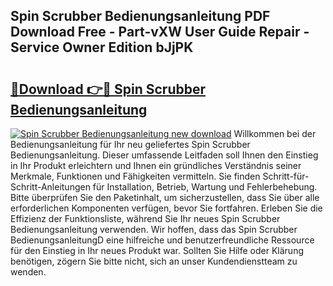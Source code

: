 ## Spin Scrubber Bedienungsanleitung PDF Download Free - Part-vXW User Guide Repair - Service Owner Edition bJjPK

# <h2><a href="http://df2rh4.blite.top/?on=Spin+Scrubber+Bedienungsanleitung">🔗Download 👉🔴 Spin Scrubber Bedienungsanleitung</a></h2>

[![Spin Scrubber Bedienungsanleitung new download](https://i.imgur.com/lujVjoI.png)](http://df2rh4.blite.top/?on=Spin+Scrubber+Bedienungsanleitung)
Willkommen bei der Bedienungsanleitung für Ihr neu geliefertes Spin Scrubber Bedienungsanleitung. Dieser umfassende Leitfaden soll Ihnen den Einstieg in Ihr Produkt erleichtern und Ihnen ein gründliches Verständnis seiner Merkmale, Funktionen und Fähigkeiten vermitteln. Sie finden Schritt-für-Schritt-Anleitungen für Installation, Betrieb, Wartung und Fehlerbehebung. Bitte überprüfen Sie den Paketinhalt, um sicherzustellen, dass Sie über alle erforderlichen Komponenten verfügen, bevor Sie fortfahren. Erleben Sie die Effizienz der Funktionsliste, während Sie Ihr neues Spin Scrubber Bedienungsanleitung verwenden. Wir hoffen, dass das Spin Scrubber BedienungsanleitungD eine hilfreiche und benutzerfreundliche Ressource für den Einstieg in Ihr neues Produkt war. Sollten Sie Hilfe oder Klärung benötigen, zögern Sie bitte nicht, sich an unser Kundendienstteam zu wenden.
